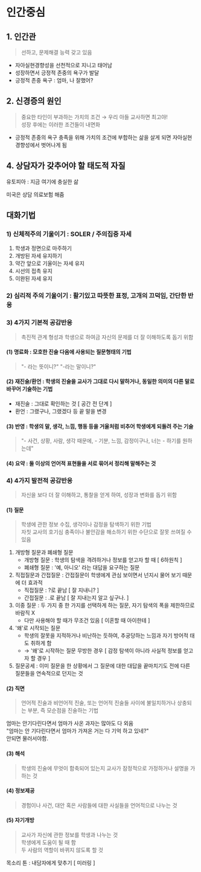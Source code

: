 # 인간중심
## 1. 인간관
> 선하고, 문제해결 능력 갖고 있음

- 자아실현경향성을 선천적으로 지니고 태어남
- 성장하면서 긍정적 존중의 욕구가 발달
- 긍정적 존중 욕구 : 엄마, 나 잘했어?

## 2. 신경증의 원인
> 중요한 타인이 부과하는 가치의 조건 &rarr; 우리 아들 교사하면 최고야!  
> 성장 후에는 이러한 조건들이 내면화

- 긍정적 존중의 욕구 충족을 위해 가치의 조건에 부합하는 삶을 살게 되면 자아실현경향성에서 벗어나게 됨

## 4. 상담자가 갖추어야 할 태도적 자질

유토피아 : 지금 여기에 충실한 삶

미국은 상담 의료보험 해줌

## 대화기법

### 1) 신체적주의 기울이기 : SOLER / 주의집중 자세

1. 학생과 정면으로 마주하기
2. 개방된 자세 유지하기
3. 약간 앞으로 기울이는 자세 유지
4. 시선의 접촉 유지
5. 이완된 자세 유지

### 2) 심리적 주의 기울이기 : 활기있고 따뜻한 표정, 고개의 끄덕임, 간단한 반응

### 3) 4가지 기본적 공감반응
> 촉진적 관계 형성과 학생으로 하여금 자신의 문제를 더 잘 이해하도록 돕기 위함

#### (1) 명료화 : 모호한 진술 다음에 사용되는 질문형태의 기법
> "- 라는 뜻이니?" "-라는 말이니?"

#### (2) 재진술/환언 : 학생의 진술을 교사가 그대로 다시 말하거나, 동일한 의미의 다른 말로 바꾸어 기술하는 기법
- 재진술 : 그대로 확인하는 것 [ 공간 전 단계 ]
- 환언 : 그랬구나, 그랬겠다 등 끝 말을 변경

#### (3) 반영 : 학생의 말, 생각, 느낌, 행동 등을 거울처럼 비추어 학생에게 되돌려 주는 기술
> "- 사건, 상황, 사람, 생각 때문에, - 기분, 느낌, 감정이구나, 너는 - 하기를 원하는데"

#### (4) 요약 : 둘 이상의 언어적 표현들을 서로 묶어서 정리해 말해주는 것

### 4) 4가지 발전적 공감반응
> 자신을 보다 더 잘 이해하고, 통찰을 얻게 하여, 성장과 변화를 돕기 위함

#### (1) 질문
> 학생에 관한 정보 수집, 생각이나 감정을 탐색하기 위한 기법  
> 자칫 교사의 호기심 충족이나 불안감을 해소하기 위한 수단으로 잘못 쓰여질 수 있음

1. 개방형 질문과 폐쇄형 질문
    - 개방형 질문 : 학생의 탐색을 격려하거나 정보를 얻고자 할 때 [ 6하원칙 ]
    - 폐쇄형 질문 : '예, 아니오' 라는 대답을 요구하는 질문
2. 직접질문과 간접질문 : 간접질문이 학생에게 관심 보이면서 넌지시 물어 보기 때문에 더 효과적
    - 직접질문 : ?로 끝남 [ 잘 지내니? ]
    - 간접질문 : .로 끝남 [ 잘 지내는지 알고 싶구나. ]
3. 이중 질문 : 두 가지 중 한 가지를 선택하게 하는 질문, 자기 탐색의 폭을 제한하므로 바람직 X
    - 다만 사용해야 할 때가 무조건 있음 [ 이혼할 때 아이한테 ]
4. '왜'로 시작되는 질문
    - 학생의 잘못을 지적하거나 비난하는 듯하여, 추궁당하는 느낌과 자기 방어적 태도 취하게 함
    - &rarr; '왜'로 시작하는 질문 무방한 경우 [ 감정 탐색이 아니라 사실적 정보를 얻고자 할 경우 ]
5. 질문공세 : 이미 질문을 한 상황에서 그 질문에 대한 대답을 끝마치기도 전에 다른 질문들을 연속적으로 던지는 것

#### (2) 직면
> 언어적 진술과 비언어적 진술, 또는 언어적 진술들 사이에 불일치하거나 상충되는 부분, 즉 모순점을 진술하는 기법

엄마는 안기다린다면서 엄마가 사온 과자는 많아도 다 외움  
"엄마는 안 기다린다면서 엄마가 가져온 거는 다 기억 하고 있네?"  
안되면 물러서야함.  

#### (3) 해석
> 학생의 진술에 무엇이 함축되어 있는지 교사가 잠정적으로 가정하거나 설명을 가하는 것

#### (4) 정보제공
> 경험이나 사건, 대안 혹은 사람들에 대한 사실들을 언어적으로 나누는 것

#### (5) 자기개방
> 교사가 자신에 관한 정보를 학생과 나누는 것  
> 학생에게 도움이 될 때 함  
> 두 사람의 역할이 바뀌지 않도록 할 것

목소리 톤 : 내담자에게 맞추기 [ 미러링 ]